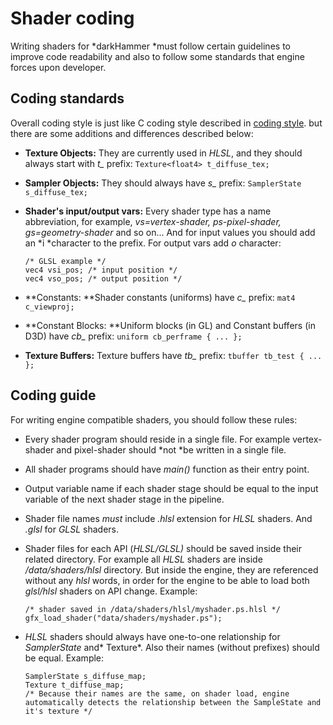 # Shader coding

Writing shaders for *darkHammer *must follow certain guidelines to improve code readability and also to follow some standards that engine forces upon developer.

## Coding standards

Overall coding style is just like C coding style described in [coding style][]. but there are some additions and differences described below:

-   **Texture Objects:** They are currently used in *HLSL*, and they should always start with *t\_* prefix: `Texture<float4> t_diffuse_tex;`

-   **Sampler Objects:** They should always have *s\_* prefix: `SamplerState s_diffuse_tex;`

-   **Shader's input/output vars:** Every shader type has a name abbreviation, for example, *vs=vertex-shader, ps-pixel-shader, gs=geometry-shader* and so on... And for input values you should add an *i *character to the prefix. For output vars add *o* character:

        /* GLSL example */
        vec4 vsi_pos; /* input position */
        vec4 vso_pos; /* output position */

-   **Constants: **Shader constants (uniforms) have *c\_* prefix: `mat4 c_viewproj;`

-   **Constant Blocks: **Uniform blocks (in GL) and Constant buffers (in D3D) have *cb\_* prefix: `uniform cb_perframe { ... };`

-   **Texture Buffers:** Texture buffers have *tb\_* prefix: `tbuffer tb_test { ... };`

## Coding guide

For writing engine compatible shaders, you should follow these rules:

-   Every shader program should reside in a single file. For example vertex-shader and pixel-shader should *not *be written in a single file.

-   All shader programs should have *main()* function as their entry point.

-   Output variable name if each shader stage should be equal to the input variable of the next shader stage in the pipeline.

-   Shader file names *must* include *.hlsl* extension for *HLSL* shaders. And *.glsl* for *GLSL* shaders.

-   Shader files for each API (*HLSL/GLSL)* should be saved inside their related directory. For example all *HLSL* shaders are inside */data/shaders/hlsl* directory. But inside the engine, they are referenced without any *hlsl* words, in order for the engine to be able to load both *glsl/hlsl* shaders on API change. Example:

        /* shader saved in /data/shaders/hlsl/myshader.ps.hlsl */
        gfx_load_shader("data/shaders/myshader.ps");

-   *HLSL* shaders should always have one-to-one relationship for *SamplerState* and* Texture*. Also their names (without prefixes) should be equal. Example:

        SamplerState s_diffuse_map;
        Texture t_diffuse_map;
        /* Because their names are the same, on shader load, engine automatically detects the relationship between the SampleState and it's texture */

  [coding style]: coding-style.md
